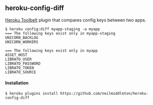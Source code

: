 ## heroku-config-diff

[Heroku Toolbelt](http://toolbelt.heroku.com) plugin that compares config keys
between two apps.

```
$ heroku config:diff myapp-staging -a myapp
=== The following keys exist only in myapp-staging
UNICORN_BACKLOG
UNICORN_WORKERS

=== The following keys exist only in myapp
ASSET_HOST
LIBRATO_USER
LIBRATO_PASSWORD
LIBRATO_TOKEN
LIBRATO_SOURCE
```

#### Installation

```
$ heroku plugins install https://github.com/neilmiddleton/heroku-config-diff
```
